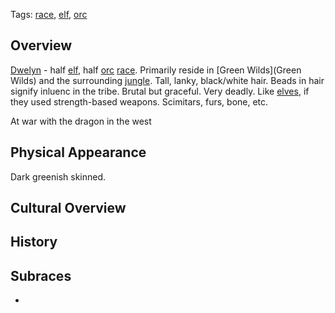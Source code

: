 Tags: [race](Races), [elf](Elves), [orc](Orcs)

## Overview

[Dwelyn](Dwelyn) - half [elf](Elves), half [orc](Orcs) [race](Races). Primarily reside in [Green Wilds](Green Wilds) and the surrounding [jungle](Jungles). Tall, lanky, black/white hair. Beads in hair signify inluenc in the tribe. Brutal but graceful. Very deadly. Like [elves](Elves), if they used strength-based weapons. Scimitars, furs, bone, etc.

At war with the dragon in the west

## Physical Appearance

Dark greenish skinned. 

## Cultural Overview



## History



## Subraces

- 

